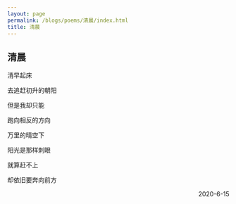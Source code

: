 ```yaml
---
layout: page
permalink: /blogs/poems/清晨/index.html
title: 清晨
---
```


## 清晨

清早起床

去追赶初升的朝阳

但是我却只能

跑向相反的方向

万里的晴空下

阳光是那样刺眼

就算赶不上

却依旧要奔向前方

<p align="right">2020-6-15</p>
